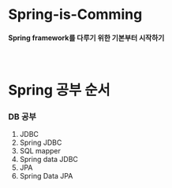 # Spring-is-Comming

#### Spring framework를 다루기 위한 기본부터 시작하기

<br>

# Spring 공부 순서

### DB 공부

1. JDBC
2. Spring JDBC
3. SQL mapper
4. Spring data JDBC
5. JPA
6. Spring Data JPA
